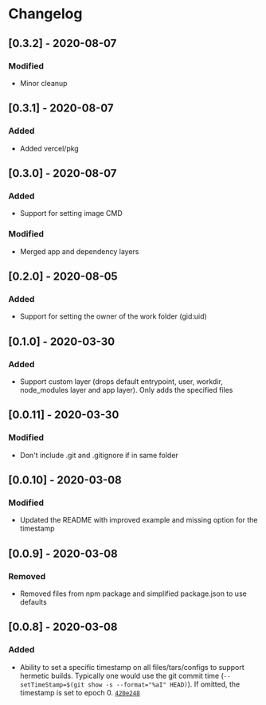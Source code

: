 # Changelog

## [0.3.2] - 2020-08-07

### Modified
- Minor cleanup

## [0.3.1] - 2020-08-07

### Added
- Added vercel/pkg

## [0.3.0] - 2020-08-07

### Added
- Support for setting image CMD

### Modified
- Merged app and dependency layers

## [0.2.0] - 2020-08-05

### Added
- Support for setting the owner of the work folder (gid:uid)

## [0.1.0] - 2020-03-30

### Added
- Support custom layer (drops default entrypoint, user, workdir, node_modules layer and app layer). Only adds the specified files

## [0.0.11] - 2020-03-30

### Modified
- Don't include .git and .gitignore if in same folder

## [0.0.10] - 2020-03-08

### Modified
- Updated the README with improved example and missing option for the timestamp

## [0.0.9] - 2020-03-08

### Removed
- Removed files from npm package and simplified package.json to use defaults

## [0.0.8] - 2020-03-08

### Added
- Ability to set a specific timestamp on all files/tars/configs to support hermetic builds. Typically one would use the git commit time (`--setTimeStamp=$(git show -s --format="%aI" HEAD)`). If omitted, the timestamp is set to epoch 0. [`420e248`](https://github.com/eoftedal/doqr/commit/420e248e4daf5470e91834f11a52633a566f5783)
